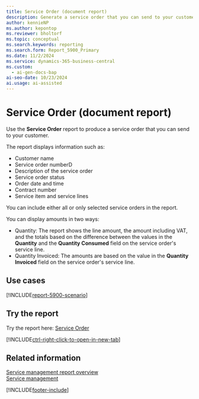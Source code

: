 ```yaml
---
title: Service Order (document report)
description: Generate a service order that you can send to your customer.
author: kennieNP
ms.author: kepontop
ms.reviewer: bholtorf
ms.topic: conceptual
ms.search.keywords: reporting
ms.search.form: Report_5900_Primary
ms.date: 11/2/2024
ms.service: dynamics-365-business-central
ms.custom:
  - ai-gen-docs-bap
ai-seo-date: 10/23/2024
ai.usage: ai-assisted
---
```


# Service Order (document report)

Use the **Service Order** report to produce a service order that you can send to your customer.

The report displays information such as:

- Customer name
- Service order numberD
- Description of the service order
- Service order status
- Order date and time
- Contract number
- Service item and service lines

You can include either all or only selected service orders in the report.

You can display amounts in two ways:

- Quantity: The report shows the line amount, the amount including VAT, and the totals based on the difference between the values in the **Quantity** and the **Quantity Consumed** field on the service order's service line.
- Quantity Invoiced: The amounts are based on the value in the **Quantity Invoiced** field on the service order's service line.

## Use cases

[!INCLUDE[report-5900-scenario](../includes/report-5900-scenario-include.md)]

<!-- 

Prompt

Below is a report in an ERP system. Provide 3-4 use cases for different personas working with project management or finance for projects.

Format like this:    
  
As a <persona>, use the report to    
* use case 1  
* use case 2    

Do not capitalize the persona names. 

Do not start lines with "Use the data to"

## Report name
Service Order

## Report description

### What the report does

### Use cases

Please include your data sources and URLs

-->

## Try the report

Try the report here: [Service Order](https://businesscentral.dynamics.com?report=5900)

[!INCLUDE[ctrl-right-click-to-open-in-new-tab](../includes/ctrl-right-click-to-open-in-new-tab.md)]

## Related information

[Service management report overview](../service-reports.md)  
[Service management](../service-service.md)  

[!INCLUDE[footer-include](../includes/footer-banner.md)]